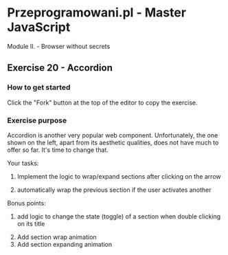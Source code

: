 # Przeprogramowani.pl - Master JavaScript

Module II. - Browser without secrets

## Exercise 20 - Accordion

### How to get started

Click the "Fork" button at the top of the editor to copy the exercise.

### Exercise purpose

Accordion is another very popular web component. Unfortunately, the one shown on the left, apart from its aesthetic qualities, does not have much to offer so far. It's time to change that.

Your tasks:

1. Implement the logic to wrap/expand sections after clicking on the arrow

2) automatically wrap the previous section if the user activates another

Bonus points:

1. add logic to change the state (toggle) of a section when double clicking on its title

2) Add section wrap animation
3) Add section expanding animation
